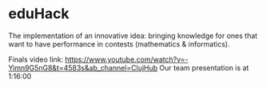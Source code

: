 # eduHack

The implementation of an innovative idea: bringing knowledge for ones that want to have performance in contests (mathematics & informatics).

Finals video link: https://www.youtube.com/watch?v=-Yimn9G5nG8&t=4583s&ab_channel=ClujHub
Our team presentation is at 1:16:00
